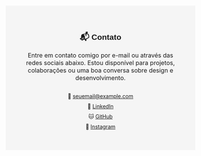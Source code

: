 <section id="contato" style="padding: 40px; background-color: #f5f5f5;">
  <h2 style="text-align: center; font-family: Arial, sans-serif;">📬 Contato</h2>

  <p style="text-align: center; max-width: 600px; margin: auto; font-size: 1rem;">
    Entre em contato comigo por e-mail ou através das redes sociais abaixo. Estou disponível para projetos,
    colaborações ou uma boa conversa sobre design e desenvolvimento.
  </p>

  <ul style="list-style: none; padding: 0; text-align: center; margin-top: 30px;">
    <li style="margin: 10px 0;">
      📧 <a href="mailto:seuemail@example.com" target="_blank">seuemail@example.com</a>
    </li>
    <li style="margin: 10px 0;">
      💼 <a href="https://www.linkedin.com/in/seu-perfil" target="_blank">LinkedIn</a>
    </li>
    <li style="margin: 10px 0;">
      🐱 <a href="https://github.com/seuusuario" target="_blank">GitHub</a>
    </li>
    <li style="margin: 10px 0;">
      📸 <a href="https://www.instagram.com/seuusuario" target="_blank">Instagram</a>
    </li>
  </ul>
</section>
